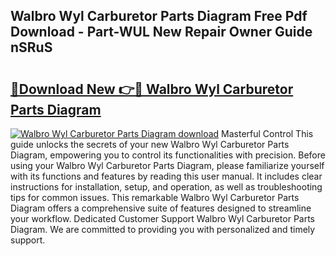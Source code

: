 ## Walbro Wyl Carburetor Parts Diagram Free Pdf Download - Part-WUL New Repair Owner Guide nSRuS

# <h2><a href="http://dfjjqu.blite.top/?on=Walbro+Wyl+Carburetor+Parts+Diagram">🔗Download New 👉🔴 Walbro Wyl Carburetor Parts Diagram</a></h2>

[![Walbro Wyl Carburetor Parts Diagram download](https://i.imgur.com/lujVjoI.png)](http://dfjjqu.blite.top/?on=Walbro+Wyl+Carburetor+Parts+Diagram)
Masterful Control This guide unlocks the secrets of your new Walbro Wyl Carburetor Parts Diagram, empowering you to control its functionalities with precision. Before using your Walbro Wyl Carburetor Parts Diagram, please familiarize yourself with its functions and features by reading this user manual. It includes clear instructions for installation, setup, and operation, as well as troubleshooting tips for common issues. This remarkable Walbro Wyl Carburetor Parts Diagram offers a comprehensive suite of features designed to streamline your workflow. Dedicated Customer Support Walbro Wyl Carburetor Parts Diagram. We are committed to providing you with personalized and timely support.
